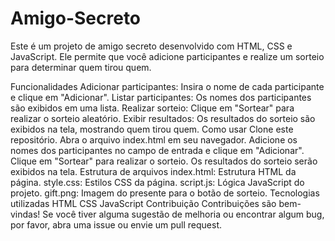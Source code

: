# Amigo-Secreto
Este é um projeto de amigo secreto desenvolvido com HTML, CSS e JavaScript. Ele permite que você adicione participantes e realize um sorteio para determinar quem tirou quem.

Funcionalidades
Adicionar participantes: Insira o nome de cada participante e clique em "Adicionar".
Listar participantes: Os nomes dos participantes são exibidos em uma lista.
Realizar sorteio: Clique em "Sortear" para realizar o sorteio aleatório.
Exibir resultados: Os resultados do sorteio são exibidos na tela, mostrando quem tirou quem.
Como usar
Clone este repositório.
Abra o arquivo index.html em seu navegador.
Adicione os nomes dos participantes no campo de entrada e clique em "Adicionar".
Clique em "Sortear" para realizar o sorteio.
Os resultados do sorteio serão exibidos na tela.
Estrutura de arquivos
index.html: Estrutura HTML da página.
style.css: Estilos CSS da página.
script.js: Lógica JavaScript do projeto.
gift.png: Imagem do presente para o botão de sorteio.
Tecnologias utilizadas
HTML
CSS
JavaScript
Contribuição
Contribuições são bem-vindas! Se você tiver alguma sugestão de melhoria ou encontrar algum bug, por favor, abra uma issue ou envie um pull request.

